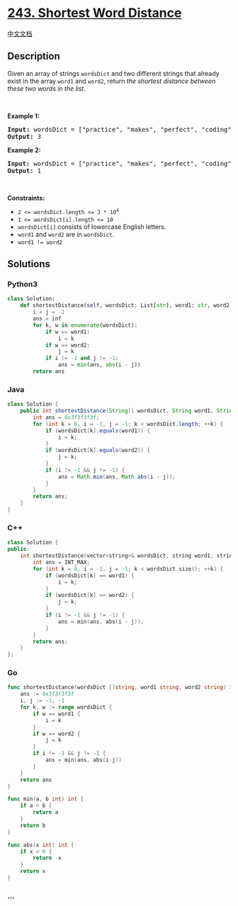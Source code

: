 # [243. Shortest Word Distance](https://leetcode.com/problems/shortest-word-distance)

[中文文档](/solution/0200-0299/0243.Shortest%20Word%20Distance/README.md)

## Description

<p>Given an array of strings <code>wordsDict</code> and two different strings that already exist in the array <code>word1</code> and <code>word2</code>, return <em>the shortest distance between these two words in the list</em>.</p>

<p>&nbsp;</p>
<p><strong class="example">Example 1:</strong></p>

<pre>
<strong>Input:</strong> wordsDict = [&quot;practice&quot;, &quot;makes&quot;, &quot;perfect&quot;, &quot;coding&quot;, &quot;makes&quot;], word1 = &quot;coding&quot;, word2 = &quot;practice&quot;
<strong>Output:</strong> 3
</pre>

<p><strong class="example">Example 2:</strong></p>

<pre>
<strong>Input:</strong> wordsDict = [&quot;practice&quot;, &quot;makes&quot;, &quot;perfect&quot;, &quot;coding&quot;, &quot;makes&quot;], word1 = &quot;makes&quot;, word2 = &quot;coding&quot;
<strong>Output:</strong> 1
</pre>

<p>&nbsp;</p>
<p><strong>Constraints:</strong></p>

<ul>
	<li><code>2 &lt;= wordsDict.length &lt;= 3 * 10<sup>4</sup></code></li>
	<li><code>1 &lt;= wordsDict[i].length &lt;= 10</code></li>
	<li><code>wordsDict[i]</code> consists of lowercase English letters.</li>
	<li><code>word1</code> and <code>word2</code> are in <code>wordsDict</code>.</li>
	<li><code>word1 != word2</code></li>
</ul>

## Solutions

<!-- tabs:start -->

### **Python3**

```python
class Solution:
    def shortestDistance(self, wordsDict: List[str], word1: str, word2: str) -> int:
        i = j = -1
        ans = inf
        for k, w in enumerate(wordsDict):
            if w == word1:
                i = k
            if w == word2:
                j = k
            if i != -1 and j != -1:
                ans = min(ans, abs(i - j))
        return ans
```

### **Java**

```java
class Solution {
    public int shortestDistance(String[] wordsDict, String word1, String word2) {
        int ans = 0x3f3f3f3f;
        for (int k = 0, i = -1, j = -1; k < wordsDict.length; ++k) {
            if (wordsDict[k].equals(word1)) {
                i = k;
            }
            if (wordsDict[k].equals(word2)) {
                j = k;
            }
            if (i != -1 && j != -1) {
                ans = Math.min(ans, Math.abs(i - j));
            }
        }
        return ans;
    }
}
```

### **C++**

```cpp
class Solution {
public:
    int shortestDistance(vector<string>& wordsDict, string word1, string word2) {
        int ans = INT_MAX;
        for (int k = 0, i = -1, j = -1; k < wordsDict.size(); ++k) {
            if (wordsDict[k] == word1) {
                i = k;
            }
            if (wordsDict[k] == word2) {
                j = k;
            }
            if (i != -1 && j != -1) {
                ans = min(ans, abs(i - j));
            }
        }
        return ans;
    }
};
```

### **Go**

```go
func shortestDistance(wordsDict []string, word1 string, word2 string) int {
	ans := 0x3f3f3f3f
	i, j := -1, -1
	for k, w := range wordsDict {
		if w == word1 {
			i = k
		}
		if w == word2 {
			j = k
		}
		if i != -1 && j != -1 {
			ans = min(ans, abs(i-j))
		}
	}
	return ans
}

func min(a, b int) int {
	if a < b {
		return a
	}
	return b
}

func abs(x int) int {
	if x < 0 {
		return -x
	}
	return x
}
```

### **...**

```

```

<!-- tabs:end -->
